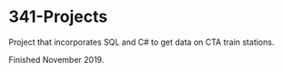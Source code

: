 # 341-Projects

Project that incorporates SQL and C# to get data on CTA train stations.

Finished November 2019.
